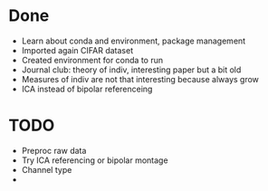 # Done
* Learn about conda and environment, package management
* Imported again CIFAR dataset
* Created environment for conda to run
* Journal club: theory of indiv, interesting paper but a bit old
* Measures of indiv are not that interesting because always grow
* ICA instead of bipolar referenceing

# TODO
* Preproc raw data
* Try ICA referencing or bipolar montage
* Channel type
* 
